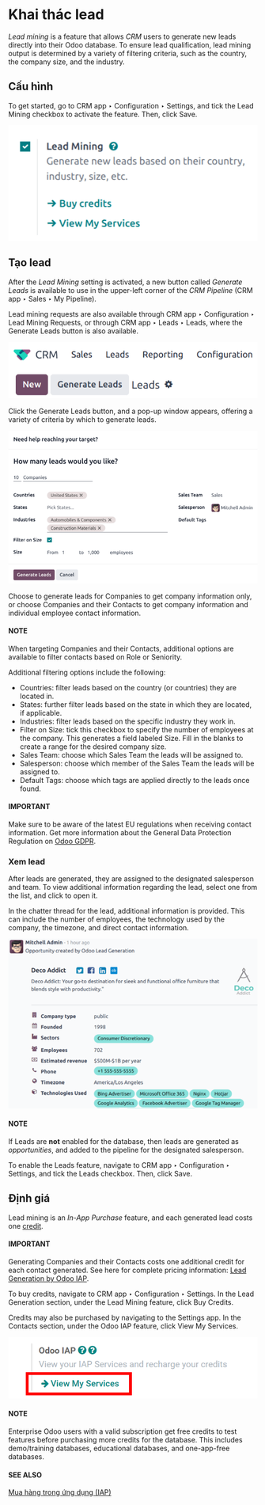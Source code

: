 # Khai thác lead

*Lead mining* is a feature that allows *CRM* users to generate new leads directly into their Odoo
database. To ensure lead qualification, lead mining output is determined by a variety of filtering
criteria, such as the country, the company size, and the industry.

## Cấu hình

To get started, go to CRM app ‣ Configuration ‣ Settings, and tick the
Lead Mining checkbox to activate the feature. Then, click Save.

![Activate lead mining in Odoo CRM settings.](lead_mining/activate-lead-mining.png)

## Tạo lead

After the *Lead Mining* setting is activated, a new button called *Generate Leads* is available to
use in the upper-left corner of the *CRM* *Pipeline* (CRM app ‣ Sales ‣ My
Pipeline).

Lead mining requests are also available through CRM app ‣ Configuration ‣ Lead
Mining Requests, or through CRM app ‣ Leads ‣ Leads, where the
Generate Leads button is also available.

![The Generate Leads button to use the lead mining feature.](lead_mining/generate-leads-button.png)

Click the Generate Leads button, and a pop-up window appears, offering a variety of
criteria by which to generate leads.

![The pop-up window with the selection criteria in order to generate leads in Odoo.](lead_mining/generate-leads-popup.png)

Choose to generate leads for Companies to get company information only, or choose
Companies and their Contacts to get company information and individual employee contact information.

#### NOTE
When targeting Companies and their Contacts, additional options are available to filter contacts based on
Role or Seniority.

Additional filtering options include the following:

- Countries: filter leads based on the country (or countries) they are located in.
- States: further filter leads based on the state in which they are located, if
  applicable.
- Industries: filter leads based on the specific industry they work in.
- Filter on Size: tick this checkbox to specify the number of employees at the company.
  This generates a field labeled Size. Fill in the blanks to create a range for the
  desired company size.
- Sales Team: choose which Sales Team the leads will be assigned to.
- Salesperson: choose which member of the Sales Team the leads will be assigned to.
- Default Tags: choose which tags are applied directly to the leads once found.

#### IMPORTANT
Make sure to be aware of the latest EU regulations when receiving contact information. Get more
information about the General Data Protection Regulation on [Odoo GDPR](http://odoo.com/gdpr).

### Xem lead

After leads are generated, they are assigned to the designated salesperson and team. To view
additional information regarding the lead, select one from the list, and click to open it.

In the chatter thread for the lead, additional information is provided. This can include the number
of employees, the technology used by the company, the timezone, and direct contact information.

![The chatter thread of a newly generated lead.](lead_mining/generated-lead.png)

#### NOTE
If Leads are **not** enabled for the database, then leads are generated as
*opportunities*, and added to the pipeline for the designated salesperson.

To enable the Leads feature, navigate to CRM app ‣ Configuration
‣ Settings, and tick the Leads checkbox. Then, click Save.

## Định giá

Lead mining is an *In-App Purchase* feature, and each generated lead costs one [credit](../../../essentials/in_app_purchase.md#in-app-purchase-credits).

#### IMPORTANT
Generating Companies and their Contacts costs one additional credit for each contact generated. See here for complete
pricing information: [Lead Generation by Odoo IAP](https://iap.odoo.com/iap/in-app-services/167?).

To buy credits, navigate to CRM app ‣ Configuration ‣ Settings. In the
Lead Generation section, under the Lead Mining feature, click Buy
Credits.

Credits may also be purchased by navigating to the Settings app. In the
Contacts section, under the Odoo IAP feature, click View My
Services.

![Buy credits in the Odoo IAP settings.](lead_mining/view-my-services-setting.png)

#### NOTE
Enterprise Odoo users with a valid subscription get free credits to test  features before
purchasing more credits for the database. This includes demo/training databases, educational
databases, and one-app-free databases.

#### SEE ALSO
[Mua hàng trong ứng dụng (IAP)](../../../essentials/in_app_purchase.md)
